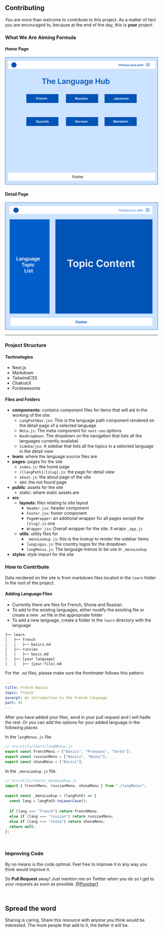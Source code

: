 ## Contributing

You are more than welcome to contribute to this project. As a matter of fact you are encouraged to, because at the end of the day, this is **your** project

### What We Are Aiming Formula

#### Home Page

![Home Page](Home.png)

#### Detail Page

![expected](Detail.png)

---

### Project Structure

#### Technologies

- Next.js
- Markdown
- TailwindCSS
- ChakraUI
- Fontawesome

#### Files and Folders

- **compoments**: contains component files for items that will aid in the working of the site.
  - `LangPathNav.jsx`: This is the language path component rendered on the detail page of a selected language
  - `Meta.js`: The meta component for `next-seo` options
  - `NavDropDown`: The dropdown on the navigation that lists all the languages currently availabel
  - `Sidebarjsx`: A sidebar that lists all the topics in a selected language in the detail view
- **learn**: where the language source files are
- **pages**: pages for the site
  - `index.js`: the home page
  - `/[langPath]/[slug].js`: the page for detail view
  - `about.js`: the about page of the site
  - `404`: the not found page
- **public**: assets for the site
  - static: where static assets are
- **src**:
  - **layouts**: files relating to site layout
    - `Header.jsx`: header component
    - `Footer.jsx`: footer component
    - `PageWrapper`: an additonal wrapper for all pages except the `[slug].js` one
    - `Wrapper.jsx`: Overall wrapper for the site. It wraps `_app.js`
  - **utils**: utility files for
    - `_menuLookup.js`: this is the lookup to render the sidebar items
    - `langLogos.js`: the country logos for the dropdown
    - `langMenus.js`: The language menus to be use in `_menuLookup`
- **styles**: style import for the site

### How to Contribute

Data rendered on the site is from markdown files located in the `learn` folder in the root of the project.

#### Adding Language Files

- Currently there are files for French, Shona and Russian.
- To add to the existing languages, either modify the exisiting file or create a new `.md` file in the appropriate folder
- To add a new language, create a folder in the `learn` directory with the language

```
├── learn
│   ├── french
│   │   ├── basics.md
│   ├── russian
│   │   ├── basic.md
│   ├── [your language]
│   │   ├── [your-file].md
```

For the `.md` files, please make sure the frontmater follows this pattern:

```yml
---
title: French Basics
topic: french
excerpt: An introduction to the French language
part: 01
---
```

After you have added your files, send in your pull request and I will hadle the rest. Or you can add the options for your added language in the following places

In the `langMenus.js` file:

```js
// src/utils/learn/langMenus.js
export const frenchMenu = ["Basics", "Pronouns", "Verbs"];
export const russianMenu = ["Basics", "Nouns"];
export const shonaMenu = ["Basics"];
```

In the `_menuLookup.js` file:

```js
// src/utils/learn/_menuLookup.js
import { frenchMenu, russianMenu, shonaMenu } from "./langMenus";

export const _menuLookup = (langPath) => {
  const lang = langPath.toLowerCase();

  if (lang === "french") return frenchMenu;
  else if (lang === "russian") return russianMenu;
  else if (lang === "shona") return shonaMenu;
  return null;
};
```

<br/>

### Improving Code

By no means is the code optimal. Feel free to improve it in any way you think would improve it.

So **Pull Request** away! Just mention me on Twitter when you do so I get to your requests as soon as possible. [@Psypher1](https://twitter.com/Psypher1)

<br/>

## Spread the word

Sharing is caring. Share this resource with anyone you think would be interested. The more people that add to it, the better it will be.
